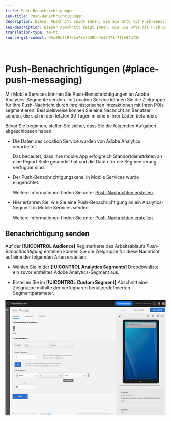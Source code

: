 ```yaml
---
title: Push-Benachrichtigungen
seo-title: Push-Benachrichtigungen
description: Dieser Abschnitt zeigt Ihnen, wie Sie Orte mit Push-Benachrichtigungen verwenden.
seo-description: Dieser Abschnitt zeigt Ihnen, wie Sie Orte mit Push-Benachrichtigungen verwenden.
translation-type: tm+mt
source-git-commit: 95c29df19f61e7854e39b47e39471f7f1e94b736

---
```



# Push-Benachrichtigungen (#place-push-messaging)

Mit Mobile Services können Sie Push-Benachrichtigungen an Adobe Analytics-Segmente senden. Im Location Service können Sie die Zielgruppe für Ihre Push-Nachricht durch ihre historischen Interaktionen mit Ihren POIs segmentieren. Beispielsweise können Sie eine Nachricht an Benutzer senden, die sich in den letzten 30 Tagen in einem Ihrer Läden befanden.

Bevor Sie beginnen, stellen Sie sicher, dass Sie die folgenden Aufgaben abgeschlossen haben:

* Die Daten des Location Service wurden von Adobe Analytics verarbeitet.

   Das bedeutet, dass Ihre mobile App erfolgreich Standortdienstdaten an eine Report Suite gesendet hat und die Daten für die Segmentierung verfügbar sind.

* Der Push-Benachrichtigungskanal in Mobile Services wurde eingerichtet.

   Weitere Informationen finden Sie unter [Push-Nachrichten erstellen](https://docs.adobe.com/content/help/en/mobile-services/using/manage-app-settings-ug/configuring-app/prerequisites-push-messaging.html).

* Hier erfahren Sie, wie Sie eine Push-Benachrichtigung an ein Analytics-Segment in Mobile Services senden.

   Weitere Informationen finden Sie unter [Push-Nachrichten erstellen](https://docs.adobe.com/content/help/en/mobile-services/using/messaging-ug/push-messages/t-create-push-message.html).

## Benachrichtigung senden

Auf der **[!UICONTROL Audience]** Registerkarte des Arbeitsablaufs *Push-Benachrichtigung* erstellen können Sie die Zielgruppe für diese Nachricht auf eine der folgenden Arten erstellen:

* Wählen Sie in der **[!UICONTROL Analytics Segments]** Dropdownliste ein zuvor erstelltes Adobe Analytics-Segment aus.

* Erstellen Sie im **[!UICONTROL Custom Segment]** Abschnitt eine Zielgruppe mithilfe der verfügbaren benutzerdefinierten Segmentparameter.

![Einrichten einer Push-Nachricht](/help/assets/push-set-up.png)

